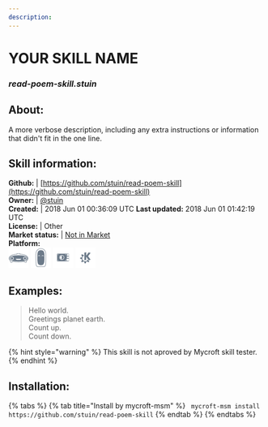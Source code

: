 ```yaml
---    
description:   
---    
```

# YOUR SKILL NAME  
### _read-poem-skill.stuin_  
## About:  
A more verbose description, including any extra instructions or
information that didn't fit in the one line.

## Skill information:  
**Github:** | [https://github.com/stuin/read-poem-skill](https://github.com/stuin/read-poem-skill)  
**Owner:** | [@stuin](https://github.com/stuin)  
**Created:** | 2018 Jun 01 00:36:09 UTC  **Last updated:** 2018 Jun 01 01:42:19 UTC  
**License:** | Other  
**Market status:** | [Not in Market](https://market.mycroft.ai/skill/)  
**Platform:**  
 ![](../.gitbook/assets/mark-1-icon.png)  ![](../.gitbook/assets/mark-2-icon.png)  ![](../.gitbook/assets/picroft-icon.png)  ![](../.gitbook/assets/kde.png)   
## Examples:  
> Hello world.  
> Greetings planet earth.  
> Count up.  
> Count down.  
  
{% hint style="warning" %}
This skill is not aproved by Mycroft skill tester.
{% endhint %}
    
## Installation:  
{% tabs %}
{% tab title="Install by mycroft-msm" %}
``` mycroft-msm install https://github.com/stuin/read-poem-skill```
{% endtab %}
  {% endtabs %}
  